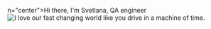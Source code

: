 
n="center">Hi there, I'm Svetlana, QA engineer
<img src="[путь к файлу](https://www.canva.com/design/DAFX-pMe7xE/ideh1oersJNxzRoRrK5b3A/watch?utm_content=DAFX-pMe7xE&utm_campaign=designshare&utm_medium=link&utm_source=publishsharelink)https://www.canva.com/design/DAFX-pMe7xE/ideh1oersJNxzRoRrK5b3A/watch?utm_content=DAFX-pMe7xE&utm_campaign=designshare&utm_medium=link&utm_source=publishsharelink" alt="I love our fast changing world like you drive in a machine of time.  
">
